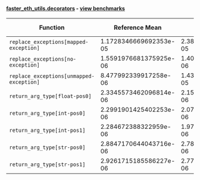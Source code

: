 #### [faster_eth_utils.decorators](https://github.com/BobTheBuidler/faster-eth-utils/blob/renovate/mypy-1.x/faster_eth_utils/decorators.py) - [view benchmarks](https://github.com/BobTheBuidler/faster-eth-utils/blob/renovate/mypy-1.x/benchmarks/test_decorators_benchmarks.py)

| Function | Reference Mean | Faster Mean | % Change | Speedup (%) | x Faster | Faster |
|----------|---------------|-------------|----------|-------------|----------|--------|
| `replace_exceptions[mapped-exception]` | 1.1728346669692353e-05 | 2.3809194747844057e-05 | -103.01% | -50.74% | 0.49x | ❌ |
| `replace_exceptions[no-exception]` | 1.5591976681375925e-06 | 1.4056398015156252e-06 | 9.85% | 10.92% | 1.11x | ✅ |
| `replace_exceptions[unmapped-exception]` | 8.477992339917258e-06 | 1.4308378569372989e-05 | -68.77% | -40.75% | 0.59x | ❌ |
| `return_arg_type[float-pos0]` | 2.3345573462096814e-06 | 2.1501340920976375e-06 | 7.90% | 8.58% | 1.09x | ✅ |
| `return_arg_type[int-pos0]` | 2.2991901425402253e-06 | 2.0712335437656216e-06 | 9.91% | 11.01% | 1.11x | ✅ |
| `return_arg_type[int-pos1]` | 2.284672388322959e-06 | 1.9710560044130964e-06 | 13.73% | 15.91% | 1.16x | ✅ |
| `return_arg_type[str-pos0]` | 2.8847170644043716e-06 | 2.7814874084809157e-06 | 3.58% | 3.71% | 1.04x | ✅ |
| `return_arg_type[str-pos1]` | 2.9261715185586227e-06 | 2.775409696802248e-06 | 5.15% | 5.43% | 1.05x | ✅ |
